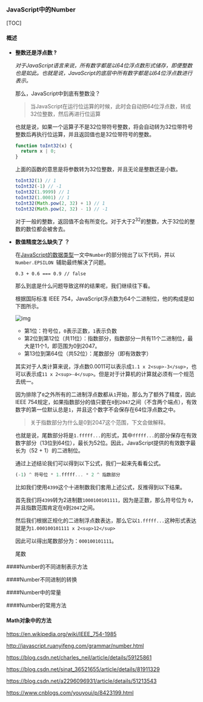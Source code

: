 ### JavaScript中的Number

[TOC]

#### 概述

- **整数还是浮点数 ?**

  *对于JavaScript语言来说，所有数字都是以64位浮点数形式储存，即便整数也是如此。也就是说，JavaScript的底层中所有数字都是以64位浮点数进行表示。*

  那么，JavaScript中到底有整数没？

  > 当JavaScript在运行位运算的时候，此时会自动把64位浮点数，转成32位整数，然后再进行位运算

  也就是说，如果一个运算子不是32位带符号整数，将会自动转为32位带符号整数后再执行位运算，并且返回值也是32位带符号的整数。

  ```javascript
  function toInt32(x) {
  	return x | 0;
  }
  ```

  上面的函数的意思是将参数转为32位整数，并且无论是整数还是小数。

  ```javascript
  toInt32(1) // 1
  toInt32(-1) // -1
  toInt32(1.9999) // 1
  toInt32(1.0001) // 1
  toInt32(Math.pow(2, 32) + 1) // 1
  toInt32(Math.pow(2, 32) - 1) // -1
  ```

  对于一般的整数，返回值不会有所变化。对于大于2<sup>32</sup>的整数，大于32位的整数的数位都会被舍去。

- **数值精度怎么缺失了 ？**

  在[JavaScript的数据类型](https://blog.csdn.net/m0_37972557/article/details/84284477)一文中`Number`的部分抛出了以下代码，并以`Number.EPSILON `辅助最终解决了问题。

  ```
  0.3 + 0.6 === 0.9 // false
  ```

  那么到底是什么问题导致这样的结果呢，我们继续往下看。

  

  根据国际标准 IEEE 754，JavaScript浮点数为64个二进制位，他的构成是如下图所示。

  

  ![img](https://img-blog.csdn.net/20180821174847621?watermark/2/text/aHR0cHM6Ly9ibG9nLmNzZG4ubmV0L3NpbmF0XzM2NTIxNjU1/font/5a6L5L2T/fontsize/400/fill/I0JBQkFCMA==/dissolve/70)

  - 第1位：符号位，`0`表示正数，`1`表示负数
  - 第2位到第12位（共11位）：指数部分，指数部分一共有11个二进制位，最大是11个1，即范围为0到2047。
  - 第13位到第64位（共52位）：尾数部分（即有效数字）

  

  其实对于人类计算来说，浮点数0.0011可以表示成`1.1 x 2<sup>-3</sup>`，也可以表示成`11 x 2<sup>-4</sup>`。但是对于计算机的计算就必须有一个规范去统一。

  因为排除了`0`之外所有的二进制浮点数都从`1`开始，那么为了额外了精度，因此IEEE 754规定，如果指数部分的值只要在`0`到`2047`之间（不含两个端点），有效数字的第一位默认总是`1`，并且这个数字不会保存在64位浮点数之中。

  >关于指数部分为什么是0到2047这个范围，下文会做解释。

  

  也就是说，尾数部分将是`1.fffff...`的形式，其中`fffff...`的部分保存在有效数字部分（13位到64位），最长为52位。因此，JavaScript提供的有效数字最长为（52 + 1）的二进制位。

  

  通过上述结论我们可以得到以下公式，我们一起来先看看公式。

  ```javascript
  (-1) ^ 符号位 * 1.fffff... * 2 ^ 指数部分
  ```

  比如我们使用`4399`这个十进制数我们套用上述公式，反推得到以下结果。

  首先我们将`4399`转为2进制数`1000100101111`，因为是正数，那么符号位为 `0`，并且指数范围肯定在`0`到`2047`之间。

  然后我们根据正规化的二进制浮点数表达，那么它以`1.fffff...`这种形式表达就是为`1.000100101111 x 2<sup>12</sup>`

  因此可以得出尾数部分为：`000100101111`。

  尾数

####Number的不同进制表示方法

####Number不同进制的转换

####Number中的常量

####Number的常用方法

#### Math对象中的方法

https://en.wikipedia.org/wiki/IEEE_754-1985

http://javascript.ruanyifeng.com/grammar/number.html

https://blog.csdn.net/charles_neil/article/details/59125861

https://blog.csdn.net/sinat_36521655/article/details/81911329

https://blog.csdn.net/a2296096931/article/details/51213543

https://www.cnblogs.com/youyoui/p/8423199.html